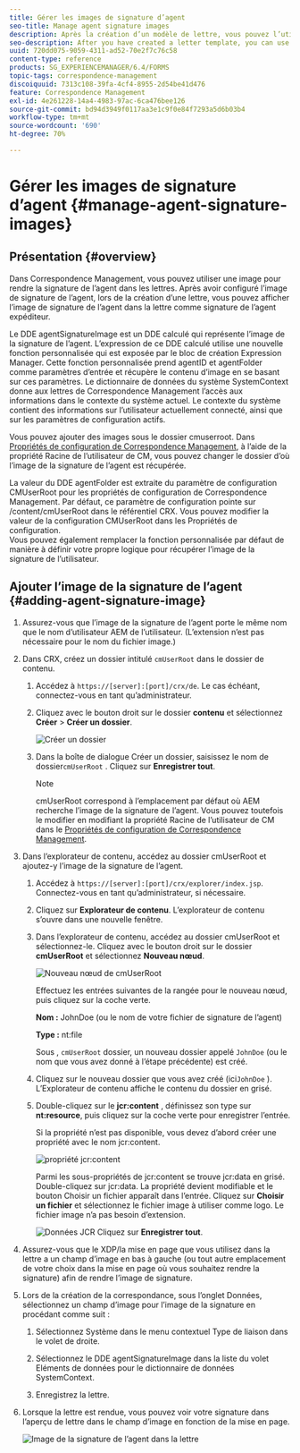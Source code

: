 ```yaml
---
title: Gérer les images de signature d’agent
seo-title: Manage agent signature images
description: Après la création d’un modèle de lettre, vous pouvez l’utiliser pour créer une correspondance dans AEM Forms en gérant les données, le contenu et les pièces jointes.
seo-description: After you have created a letter template, you can use it to create correspondence in AEM Forms by managing data, content, and attachments.
uuid: 720dd075-9059-4311-ad52-70e2f7c76c58
content-type: reference
products: SG_EXPERIENCEMANAGER/6.4/FORMS
topic-tags: correspondence-management
discoiquuid: 7313c108-39fa-4cf4-8955-2d54be41d476
feature: Correspondence Management
exl-id: 4e261228-14a4-4983-97ac-6ca476bee126
source-git-commit: bd94d3949f0117aa3e1c9f0e84f7293a5d6b03b4
workflow-type: tm+mt
source-wordcount: '690'
ht-degree: 70%

---
```


# Gérer les images de signature d’agent {#manage-agent-signature-images}

## Présentation {#overview}

Dans Correspondence Management, vous pouvez utiliser une image pour rendre la signature de l’agent dans les lettres. Après avoir configuré l’image de signature de l’agent, lors de la création d’une lettre, vous pouvez afficher l’image de signature de l’agent dans la lettre comme signature de l’agent expéditeur.

Le DDE agentSignatureImage est un DDE calculé qui représente l’image de la signature de l’agent. L’expression de ce DDE calculé utilise une nouvelle fonction personnalisée qui est exposée par le bloc de création Expression Manager. Cette fonction personnalisée prend agentID et agentFolder comme paramètres d’entrée et récupère le contenu d’image en se basant sur ces paramètres. Le dictionnaire de données du système SystemContext donne aux lettres de Correspondence Management l’accès aux informations dans le contexte du système actuel. Le contexte du système contient des informations sur l’utilisateur actuellement connecté, ainsi que sur les paramètres de configuration actifs.

Vous pouvez ajouter des images sous le dossier cmuserroot. Dans [Propriétés de configuration de Correspondence Management](/help/forms/using/cm-configuration-properties.md), à l’aide de la propriété Racine de l’utilisateur de CM, vous pouvez changer le dossier d’où l’image de la signature de l’agent est récupérée.

La valeur du DDE agentFolder est extraite du paramètre de configuration CMUserRoot pour les propriétés de configuration de Correspondence Management. Par défaut, ce paramètre de configuration pointe sur /content/cmUserRoot dans le référentiel CRX. Vous pouvez modifier la valeur de la configuration CMUserRoot dans les Propriétés de configuration.\
Vous pouvez également remplacer la fonction personnalisée par défaut de manière à définir votre propre logique pour récupérer l’image de la signature de l’utilisateur.

## Ajouter l’image de la signature de l’agent {#adding-agent-signature-image}

1. Assurez-vous que l’image de la signature de l’agent porte le même nom que le nom d’utilisateur AEM de l’utilisateur. (L’extension n’est pas nécessaire pour le nom du fichier image.)
1. Dans CRX, créez un dossier intitulé `cmUserRoot` dans le dossier de contenu.

   1. Accédez à `https://[server]:[port]/crx/de`. Le cas échéant, connectez-vous en tant qu’administrateur.

   1. Cliquez avec le bouton droit sur le dossier **contenu** et sélectionnez **Créer** > **Créer un dossier**.

      ![Créer un dossier](assets/1_createnode_cmuserroot.png)

   1. Dans la boîte de dialogue Créer un dossier, saisissez le nom de dossier`cmUserRoot` . Cliquez sur **Enregistrer tout**.

      >[!NOTE]
      >
      >cmUserRoot correspond à l’emplacement par défaut où AEM recherche l’image de la signature de l’agent. Vous pouvez toutefois le modifier en modifiant la propriété Racine de l’utilisateur de CM dans le [Propriétés de configuration de Correspondence Management](/help/forms/using/cm-configuration-properties.md).

1. Dans l’explorateur de contenu, accédez au dossier cmUserRoot et ajoutez-y l’image de la signature de l’agent.

   1. Accédez à `https://[server]:[port]/crx/explorer/index.jsp`. Connectez-vous en tant qu’administrateur, si nécessaire.
   1. Cliquez sur **Explorateur de contenu**. L’explorateur de contenu s’ouvre dans une nouvelle fenêtre.
   1. Dans l’explorateur de contenu, accédez au dossier cmUserRoot et sélectionnez-le. Cliquez avec le bouton droit sur le dossier **cmUserRoot** et sélectionnez **Nouveau nœud**.

      ![Nouveau nœud de cmUserRoot](assets/2_cmuserroot_newnode.png)

      Effectuez les entrées suivantes de la rangée pour le nouveau nœud, puis cliquez sur la coche verte.

      **Nom :** JohnDoe (ou le nom de votre fichier de signature de l’agent)

      **Type :** nt:file

      Sous , `cmUserRoot` dossier, un nouveau dossier appelé `JohnDoe` (ou le nom que vous avez donné à l’étape précédente) est créé.

   1. Cliquez sur le nouveau dossier que vous avez créé (ici`JohnDoe` ). L’Explorateur de contenu affiche le contenu du dossier en grisé.

   1. Double-cliquez sur le **jcr:content** , définissez son type sur **nt:resource**, puis cliquez sur la coche verte pour enregistrer l’entrée.

      Si la propriété n’est pas disponible, vous devez d’abord créer une propriété avec le nom jcr:content.

      ![propriété jcr:content](assets/3_jcrcontentntresource.png)

      Parmi les sous-propriétés de jcr:content se trouve jcr:data en grisé. Double-cliquez sur jcr:data. La propriété devient modifiable et le bouton Choisir un fichier apparaît dans l’entrée. Cliquez sur **Choisir un fichier** et sélectionnez le fichier image à utiliser comme logo. Le fichier image n’a pas besoin d’extension.

      ![Données JCR](assets/5_jcrdata.png)
   Cliquez sur **Enregistrer tout**.

1. Assurez-vous que le XDP/la mise en page que vous utilisez dans la lettre a un champ d’image en bas à gauche (ou tout autre emplacement de votre choix dans la mise en page où vous souhaitez rendre la signature) afin de rendre l’image de signature.
1. Lors de la création de la correspondance, sous l’onglet Données, sélectionnez un champ d’image pour l’image de la signature en procédant comme suit :

   1. Sélectionnez Système dans le menu contextuel Type de liaison dans le volet de droite.

   1. Sélectionnez le DDE agentSignatureImage dans la liste du volet Eléments de données pour le dictionnaire de données SystemContext.

   1. Enregistrez la lettre.

1. Lorsque la lettre est rendue, vous pouvez voir votre signature dans l’aperçu de lettre dans le champ d’image en fonction de la mise en page.

   ![Image de la signature de l’agent dans la lettre](assets/letterwithsignature.png)
